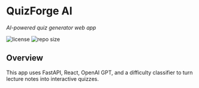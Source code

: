 # QuizForge AI

_AI-powered quiz generator web app_

![license](https://img.shields.io/github/license/Lingeshwaran27/quizforge-ai)
![repo size](https://img.shields.io/github/repo-size/Lingeshwaran27/quizforge-ai)

## Overview
This app uses FastAPI, React, OpenAI GPT, and a difficulty classifier to turn lecture notes into interactive quizzes.
